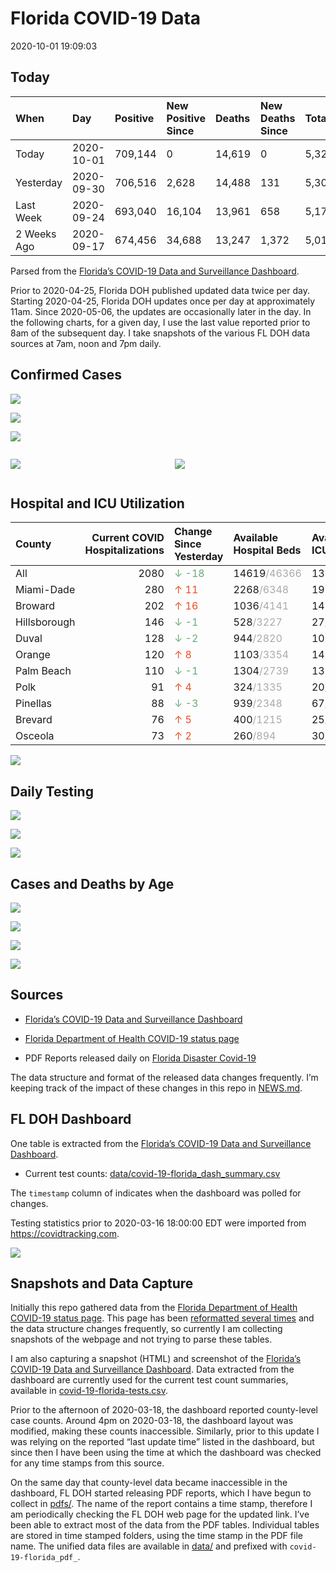 Florida COVID-19 Data
================
2020-10-01 19:09:03

## Today

| When        | Day        | Positive | New Positive Since | Deaths | New Deaths Since | Total     |
| :---------- | :--------- | :------- | :----------------- | :----- | :--------------- | :-------- |
| Today       | 2020-10-01 | 709,144  | 0                  | 14,619 | 0                | 5,325,835 |
| Yesterday   | 2020-09-30 | 706,516  | 2,628              | 14,488 | 131              | 5,301,184 |
| Last Week   | 2020-09-24 | 693,040  | 16,104             | 13,961 | 658              | 5,179,499 |
| 2 Weeks Ago | 2020-09-17 | 674,456  | 34,688             | 13,247 | 1,372            | 5,010,973 |

Parsed from the [Florida’s COVID-19 Data and Surveillance
Dashboard](https://fdoh.maps.arcgis.com/apps/opsdashboard/index.html#/8d0de33f260d444c852a615dc7837c86).

Prior to 2020-04-25, Florida DOH published updated data twice per day.
Starting 2020-04-25, Florida DOH updates once per day at approximately
11am. Since 2020-05-06, the updates are occasionally later in the day.
In the following charts, for a given day, I use the last value reported
prior to 8am of the subsequent day. I take snapshots of the various FL
DOH data sources at 7am, noon and 7pm daily.

## Confirmed Cases

![](plots/covid-19-florida-daily-test-changes.png)

![](plots/covid-19-florida-deaths-by-day.png)

![](plots/covid-19-florida-county-top-6.png)

<div class="columns">

<div class="column is-full-mobile">

![](plots/covid-19-florida-testing.png)

</div>

<div class="column is-full-mobile">

![](plots/covid-19-florida-total-positive.png)

</div>

</div>

## Hospital and ICU Utilization

| County       | Current COVID Hospitalizations | Change Since Yesterday                    | Available Hospital Beds                      | Available ICU Beds                         |
| :----------- | -----------------------------: | :---------------------------------------- | :------------------------------------------- | :----------------------------------------- |
| All          |                           2080 | <span style="color: #6BAA75">↓ -18</span> | 14619<span style="color: #aaa">/46366</span> | 1366<span style="color: #aaa">/4649</span> |
| Miami-Dade   |                            280 | <span style="color: #EC4E20">↑ 11</span>  | 2268<span style="color: #aaa">/6348</span>   | 195<span style="color: #aaa">/754</span>   |
| Broward      |                            202 | <span style="color: #EC4E20">↑ 16</span>  | 1036<span style="color: #aaa">/4141</span>   | 143<span style="color: #aaa">/315</span>   |
| Hillsborough |                            146 | <span style="color: #6BAA75">↓ -1</span>  | 528<span style="color: #aaa">/3227</span>    | 27<span style="color: #aaa">/351</span>    |
| Duval        |                            128 | <span style="color: #6BAA75">↓ -2</span>  | 944<span style="color: #aaa">/2820</span>    | 102<span style="color: #aaa">/335</span>   |
| Orange       |                            120 | <span style="color: #EC4E20">↑ 8</span>   | 1103<span style="color: #aaa">/3354</span>   | 147<span style="color: #aaa">/257</span>   |
| Palm Beach   |                            110 | <span style="color: #6BAA75">↓ -1</span>  | 1304<span style="color: #aaa">/2739</span>   | 135<span style="color: #aaa">/266</span>   |
| Polk         |                             91 | <span style="color: #EC4E20">↑ 4</span>   | 324<span style="color: #aaa">/1335</span>    | 20<span style="color: #aaa">/124</span>    |
| Pinellas     |                             88 | <span style="color: #6BAA75">↓ -3</span>  | 939<span style="color: #aaa">/2348</span>    | 67<span style="color: #aaa">/226</span>    |
| Brevard      |                             76 | <span style="color: #EC4E20">↑ 5</span>   | 400<span style="color: #aaa">/1215</span>    | 25<span style="color: #aaa">/139</span>    |
| Osceola      |                             73 | <span style="color: #EC4E20">↑ 2</span>   | 260<span style="color: #aaa">/894</span>     | 30<span style="color: #aaa">/93</span>     |

![](plots/covid-19-florida-icu-usage.png)

## Daily Testing

![](plots/covid-19-florida-tests-per-case.png)

<!-- ![](plots/covid-19-florida-change-new-cases.png) -->

![](plots/covid-19-florida-tests-percent-positive.png)

![](plots/covid-19-florida-test-and-case-growth.png)

## Cases and Deaths by Age

![](plots/covid-19-florida-weekly-events-by-age.png)

![](plots/covid-19-florida-age.png)

![](plots/covid-19-florida-age-deaths.png)

![](plots/covid-19-florida-age-sex.png)

## Sources

  - [Florida’s COVID-19 Data and Surveillance
    Dashboard](https://fdoh.maps.arcgis.com/apps/opsdashboard/index.html#/8d0de33f260d444c852a615dc7837c86)

  - [Florida Department of Health COVID-19 status
    page](http://www.floridahealth.gov/diseases-and-conditions/COVID-19/)

  - PDF Reports released daily on [Florida Disaster
    Covid-19](http://www.floridahealth.gov/diseases-and-conditions/COVID-19/)

The data structure and format of the released data changes frequently.
I’m keeping track of the impact of these changes in this repo in
[NEWS.md](NEWS.md).

## FL DOH Dashboard

One table is extracted from the [Florida’s COVID-19 Data and
Surveillance
Dashboard](https://fdoh.maps.arcgis.com/apps/opsdashboard/index.html#/8d0de33f260d444c852a615dc7837c86).

  - Current test counts:
    [data/covid-19-florida\_dash\_summary.csv](data/covid-19-florida_dash_summary.csv)

The `timestamp` column of indicates when the dashboard was polled for
changes.

Testing statistics prior to 2020-03-16 18:00:00 EDT were imported from
<https://covidtracking.com>.

![](screenshots/fodh_maps_arcgis_com__apps__opsdashboard.png)

## Snapshots and Data Capture

Initially this repo gathered data from the [Florida Department of Health
COVID-19 status
page](http://www.floridahealth.gov/diseases-and-conditions/COVID-19/).
This page has been [reformatted several
times](screenshots/floridahealth_gov__diseases-and-conditions__COVID-19.png)
and the data structure changes frequently, so currently I am collecting
snapshots of the webpage and not trying to parse these tables.

I am also capturing a snapshot (HTML) and screenshot of the [Florida’s
COVID-19 Data and Surveillance
Dashboard](https://fdoh.maps.arcgis.com/apps/opsdashboard/index.html#/8d0de33f260d444c852a615dc7837c86).
Data extracted from the dashboard are currently used for the current
test count summaries, available in
[covid-19-florida-tests.csv](covid-19-florida-tests.csv).

Prior to the afternoon of 2020-03-18, the dashboard reported
county-level case counts. Around 4pm on 2020-03-18, the dashboard layout
was modified, making these counts inaccessible. Similarly, prior to this
update I was relying on the reported “last update time” listed in the
dashboard, but since then I have been using the time at which the
dashboard was checked for any time stamps from this source.

On the same day that county-level data became inaccessible in the
dashboard, FL DOH started releasing PDF reports, which I have begun to
collect in [pdfs/](pdfs/). The name of the report contains a time stamp,
therefore I am periodically checking the FL DOH web page for the updated
link. I’ve been able to extract most of the data from the PDF tables.
Individual tables are stored in time stamped folders, using the time
stamp in the PDF file name. The unified data files are available in
[data/](data/) and prefixed with `covid-19-florida_pdf_`.
